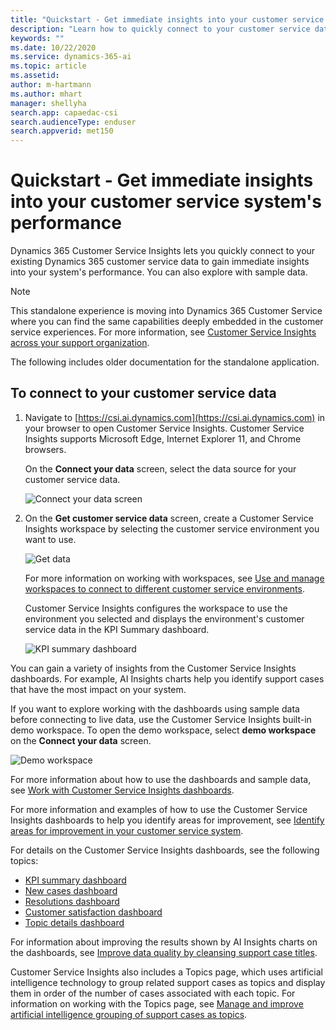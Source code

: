 ```yaml
---
title: "Quickstart - Get immediate insights into your customer service system's performance"
description: "Learn how to quickly connect to your customer service data to gain insights into your customer service system."
keywords: ""
ms.date: 10/22/2020
ms.service: dynamics-365-ai
ms.topic: article
ms.assetid: 
author: m-hartmann
ms.author: mhart
manager: shellyha
search.app: capaedac-csi
search.audienceType: enduser
search.appverid: met150
---
```


# Quickstart - Get immediate insights into your customer service system's performance

Dynamics 365 Customer Service Insights lets you quickly connect to your existing Dynamics 365 customer service data to gain immediate insights into your system's performance. You can also explore with sample data.

> [!NOTE]
> This standalone experience is moving into Dynamics 365 Customer Service where you can find the same capabilities deeply embedded in the customer service experiences. For more information, see [Customer Service Insights across your support organization](ci-insights-across-org.md). 

The following includes older documentation for the standalone application.  

## To connect to your customer service data

1. Navigate to [https://csi.ai.dynamics.com](https://csi.ai.dynamics.com) in your browser to open Customer Service Insights. Customer Service Insights supports Microsoft Edge, Internet Explorer 11, and Chrome browsers.

   On the **Connect your data** screen, select the data source for your customer service data.

   ![Connect your data screen](media/connect-data.png)

2. On the **Get customer service data** screen, create a Customer Service Insights workspace by selecting the customer service environment you want to use.

   ![Get data](media/choose-environment.png)

   For more information on working with workspaces, see [Use and manage workspaces to connect to different customer service environments](use-workspaces.md).

   Customer Service Insights configures the workspace to use the environment you selected and displays the environment's customer service data in the KPI Summary dashboard.

   ![KPI summary dashboard](media/overview.png)

You can gain a variety of insights from the Customer Service Insights dashboards. For example, AI Insights charts help you identify support cases that have the most impact on your system.

If you want to explore working with the dashboards using sample data before connecting to live data, use the Customer Service Insights built-in demo workspace. To open the demo workspace, select **demo workspace** on the **Connect your data** screen.

![Demo workspace](media/demo-workspace.png)

For more information about how to use the dashboards and sample data, see [Work with Customer Service Insights dashboards](use-dashboard-sample-data.md).

For more information and examples of how to use the Customer Service Insights dashboards to help you identify areas for improvement, see [Identify areas for improvement in your customer service system](improve-system.md).

For details on the Customer Service Insights dashboards, see the following topics:

* [KPI summary dashboard](dashboard-kpi-summary.md)
* [New cases dashboard](dashboard-incoming-cases.md)
* [Resolutions dashboard](dashboard-case-resolutions.md)
* [Customer satisfaction dashboard](dashboard-CSAT.md)
* [Topic details dashboard](dashboard-topic-details.md)

For information about improving the results shown by AI Insights charts on the dashboards, see [Improve data quality by cleansing support case titles](settings.md).

Customer Service Insights also includes a Topics page, which uses artificial intelligence technology to group related support cases as topics and display them in order of the number of cases associated with each topic. For information on working with the Topics page, see [Manage and improve artificial intelligence grouping of support cases as topics](topics-page.md).
